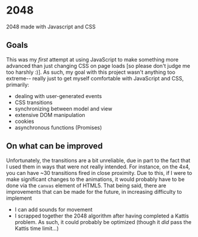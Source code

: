 # 2048
2048 made with Javascript and CSS
## Goals
This was my *first* attempt at using JavaScript to make something more advanced than just changing CSS on page loads [so please don't judge me too harshly :)]. As such, my goal with this project wasn't anything too extreme-- really just to get myself comfortable with JavaScript and CSS, primarily: 
- dealing with user-generated events 
- CSS transitions
- synchronizing between model and view
- extensive DOM manipulation
- cookies
- asynchronous functions (Promises)
## On what can be improved
Unfortunately, the transitions are a bit unreliable, due in part to the fact that I used them in ways that were not really intended. For instance, on the 4x4, you can have ~30 transitions fired in close proximity. Due to this, if I were to make significant changes to the animations, it would probably have to be done via the `canvas` element of HTML5. That being said, there are improvements that can be made for the future, in increasing difficulty to implement
- I can add sounds for movement
- I scrapped together the 2048 algorithm after having completed a Kattis problem. As such, it could probably be optimized (though it *did* pass the Kattis time limit...)
